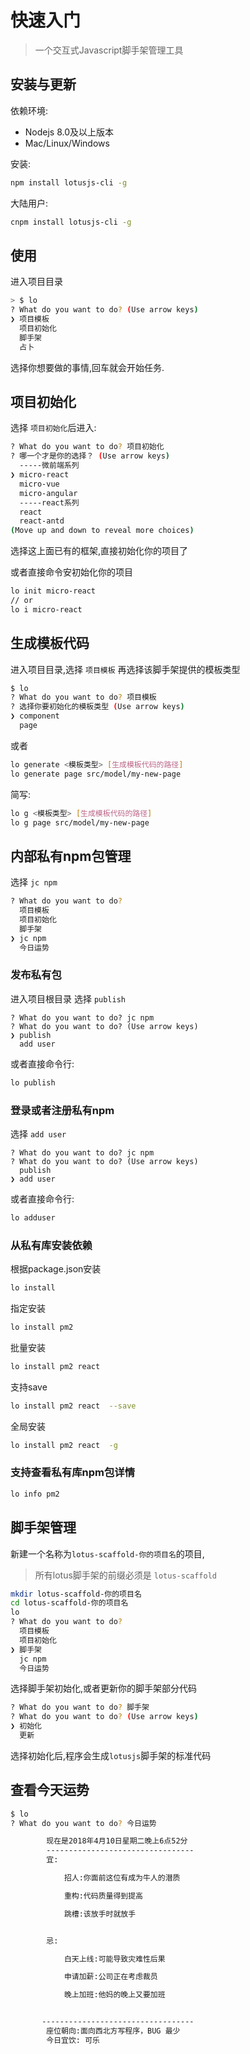 
# 快速入门

> 一个交互式Javascript脚手架管理工具

## 安装与更新
依赖环境:
* Nodejs 8.0及以上版本
* Mac/Linux/Windows

安装:
```bash
npm install lotusjs-cli -g
```

大陆用户:
```bash
cnpm install lotusjs-cli -g
```

## 使用
进入项目目录

```bash
> $ lo
? What do you want to do? (Use arrow keys)
❯ 项目模板
  项目初始化
  脚手架
  占卜
```

选择你想要做的事情,回车就会开始任务.



## 项目初始化
 选择 `项目初始化`后进入:

```bash
? What do you want to do? 项目初始化
? 哪一个才是你的选择？ (Use arrow keys)
  -----微前端系列
❯ micro-react
  micro-vue
  micro-angular
  -----react系列
  react
  react-antd
(Move up and down to reveal more choices)
```

选择这上面已有的框架,直接初始化你的项目了

或者直接命令安初始化你的项目
```bash
lo init micro-react
// or
lo i micro-react
```

## 生成模板代码
进入项目目录,选择 `项目模板` 再选择该脚手架提供的模板类型

```bash
$ lo
? What do you want to do? 项目模板
? 选择你要初始化的模板类型 (Use arrow keys)
❯ component
  page
```

或者
```bash
lo generate <模板类型> [生成模板代码的路径]
lo generate page src/model/my-new-page
```

简写:
```bash
lo g <模板类型> [生成模板代码的路径]
lo g page src/model/my-new-page
```

## 内部私有npm包管理
选择 `jc npm`

```bash
? What do you want to do?
  项目模板
  项目初始化
  脚手架
❯ jc npm
  今日运势
```
### 发布私有包
进入项目根目录
选择 `publish`
```
? What do you want to do? jc npm
? What do you want to do? (Use arrow keys)
❯ publish
  add user
```
或者直接命令行:
```bash
lo publish
```
### 登录或者注册私有npm
选择  `add user`
```
? What do you want to do? jc npm
? What do you want to do? (Use arrow keys)
  publish
❯ add user
```
或者直接命令行:
```bash
lo adduser
```
### 从私有库安装依赖
根据package.json安装
```bash
lo install
```

指定安装

```bash
lo install pm2
```

批量安装

```bash
lo install pm2 react
```

支持save

```bash
lo install pm2 react  --save
```

全局安装

```bash
lo install pm2 react  -g
```


### 支持查看私有库npm包详情
```bash
lo info pm2
```

## 脚手架管理
新建一个名称为`lotus-scaffold-你的项目名`的项目,
> 所有lotus脚手架的前缀必须是 `lotus-scaffold`

```bash
mkdir lotus-scaffold-你的项目名
cd lotus-scaffold-你的项目名
lo
? What do you want to do?
  项目模板
  项目初始化
❯ 脚手架
  jc npm
  今日运势
```

选择脚手架初始化,或者更新你的脚手架部分代码
```bash
? What do you want to do? 脚手架
? What do you want to do? (Use arrow keys)
❯ 初始化
  更新
```
选择初始化后,程序会生成`lotusjs`脚手架的标准代码

## 查看今天运势
```bash
$ lo
? What do you want to do? 今日运势

        现在是2018年4月10日星期二晚上6点52分
        ---------------------------------
        宜:

            招人:你面前这位有成为牛人的潜质

            重构:代码质量得到提高

            跳槽:该放手时就放手


        忌:

            白天上线:可能导致灾难性后果

            申请加薪:公司正在考虑裁员

            晚上加班:他妈的晚上又要加班


       ----------------------------------
        座位朝向:面向西北方写程序，BUG 最少
        今日宜饮: 可乐
```